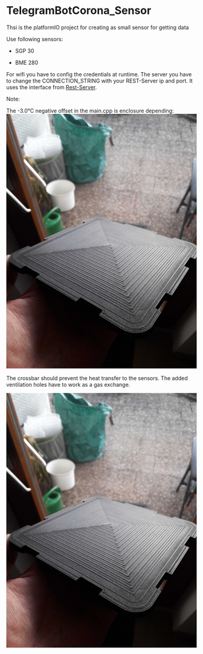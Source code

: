 # TelegramBotCorona_Sensor

Thsi is the platformIO project for creating as small sensor for getting data

Use following sensors:

- SGP 30

- BME 280

For wifi you have to config the credentials at runtime. The server you have to change the CONNECTION_STRING with your REST-Server ip and port. It uses the interface from [Rest-Server](https://github.com/MrTarantoga/CoronaAir_SGP30_REST_Server).

Note:

The -3.0°C negative offset in the main.cpp is enclosure depending:![image](https://github.com/MrTarantoga/CoronaAir_Sensor/blob/main/enclosure.jpg)

The crossbar should prevent the heat transfer to the sensors. The added ventilation holes have to work as a gas exchange. 

![image](https://github.com/MrTarantoga/CoronaAir_Sensor/blob/main/enclosure.jpg)
